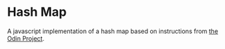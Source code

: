 # Hash Map

A javascript implementation of a hash map based on instructions from [the Odin Project](https://www.theodinproject.com/lessons/javascript-hashmap).

